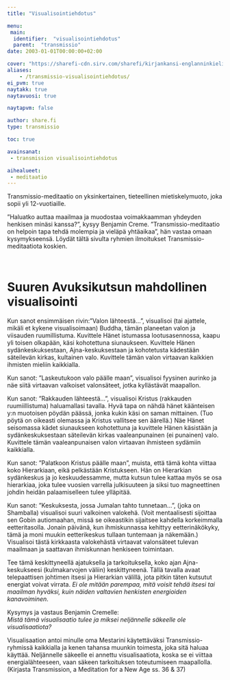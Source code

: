 ```yaml
---
title: "Visualisointiehdotus"

menu:
 main:
  identifier:  "visualisointiehdotus"
  parent:  "transmissio"
date: 2003-01-01T00:00:00+02:00

cover: "https://sharefi-cdn.sirv.com/sharefi/kirjankansi-englanninkielinen-transmissio-meditaatio.jpg"
aliases:
    - /transmissio-visualisointiehdotus/
ei_pvm: true
naytakk: true
naytavuosi: true

naytapvm: false

author: share.fi
type: transmissio

toc: true

avainsanat:
 - transmission visualisointiehdotus

aihealueet:
 - meditaatio
---
```



<div class="alustus">
<p>Transmissio-meditaatio on yksinkertainen, tieteellinen mietiskelymuoto, joka sopii yli 12-vuotiaille.</p>
<p>”Haluatko auttaa maailmaa ja muodostaa voimakkaamman yhdeyden henkisen minäsi kanssa?”, kysyy Benjamin Creme. ”Transmissio-meditaatio on helpoin tapa tehdä molempia ja vieläpä yhtäaikaa”, hän vastaa omaan kysymykseensä. Löydät tältä sivulta ryhmien ilmoitukset Transmissio-meditaatiota koskien.</p>
</div>
<br clear="all" />
<h1>Suuren Avuksikutsun mahdollinen visualisointi</h1>
<p>Kun sanot ensimmäisen rivin:”Valon lähteestä…”, visualisoi (tai ajattele, mikäli et kykene visualisoimaan) Buddha, tämän planeetan valon ja viisauden ruumillistuma. Kuvittele Hänet istumassa lootusasennossa, kaapu yli toisen olkapään, käsi kohotettuna siunaukseen. Kuvittele Hänen sydänkeskuksestaan, Ajna-keskuksestaan ja kohotetusta kädestään säteilevän kirkas, kultainen valo. Kuvittele tämän valon virtaavan kaikkien ihmisten mieliin kaikkialla.</p>
<p>Kun sanot: ”Laskeutukoon valo päälle maan”, visualisoi fyysinen aurinko ja näe siitä virtaavan valkoiset valonsäteet, jotka kyllästävät maapallon.</p>
<p>Kun sanot: ”Rakkauden lähteestä…”, visualisoi Kristus (rakkauden ruumiillistuma) haluamallasi tavalla. Hyvä tapa on nähdä hänet käänteisen y:n muotoisen pöydän päässä, jonka kukin käsi on saman mittainen. (Tuo pöytä on oikeasti olemassa ja Kristus vallitsee sen äärellä.) Näe Hänet seisomassa kädet siunaukseen kohotettuna ja kuvittele Hänen käsistään ja sydänkeskuksestaan säteilevän kirkas vaaleanpunainen (ei punainen) valo. Kuvittele tämän vaaleanpunaisen valon virtaavan ihmisteen sydämiin kaikkialla.</p>
<p>Kun sanot: ”Palatkoon Kristus päälle maan”, muista, että tämä kohta viittaa koko Hierarkiaan, eikä pelkästään Kristukseen. Hän on Hierarkian sydänkeskus ja jo keskuudessamme, mutta kutsun tulee kattaa myös se osa hierarkiaa, joka tulee vuosien varrella julkisuuteen ja siksi tuo magneettinen johdin heidän palaamiselleen tulee ylläpitää.</p>
<p>Kun sanot: ”Keskuksesta, jossa Jumalan tahto tunnetaan…”, (joka on Shamballa) visualisoi suuri valkoinen valokehä. (Voit mentaalisesti sijoittaa sen Gobin autiomaahan, missä se oikeastikin sijaitsee kahdella korkeimmalla eetteritasolla. Jonain päivänä, kun ihmiskunnassa kehittyy eetterinäkökyky, tämä ja moni muukin eetterikeskus tullaan tuntemaan ja näkemään.) Visualisoi tästä kirkkaasta valokehästä virtaavat valonsäteet tulevan maailmaan ja saattavan ihmiskunnan henkiseen toimintaan.</p>
<p>Tee tämä keskittyneellä ajatuksella ja tarkoituksella, koko ajan Ajna-keskukseesi (kulmakarvojen väliin) keskittyneenä. Tällä tavalla avaat telepaattisen johtimen itsesi ja Hierarkian välillä, jota pitkin täten kutsutut energiat voivat virrata.&nbsp;<em>Ei ole mitään parempaa, mitä voisit tehdä itsesi tai maailman hyväksi, kuin näiden valtavien henkisten energioiden kanavoiminen</em>.</p>
<p>Kysymys ja vastaus Benjamin Cremelle:<br>
<em>Mistä tämä visualisaatio tulee ja miksei neljännelle säkeelle ole visualisaatiota?</em></p>
<p>Visualisaation antoi minulle oma Mestarini käytettäväksi Transmissio-ryhmissä kaikkialla ja kenen tahansa muunkin toimesta, joka sitä haluaa käyttää. Neljännelle säkeelle ei annettu visualisaatiota, koska se ei viittaa energialähteeseen, vaan säkeen tarkoituksen toteutumiseen maapallolla. (Kirjasta Transmission, a Meditation for a New Age ss. 36 &amp; 37)</p>